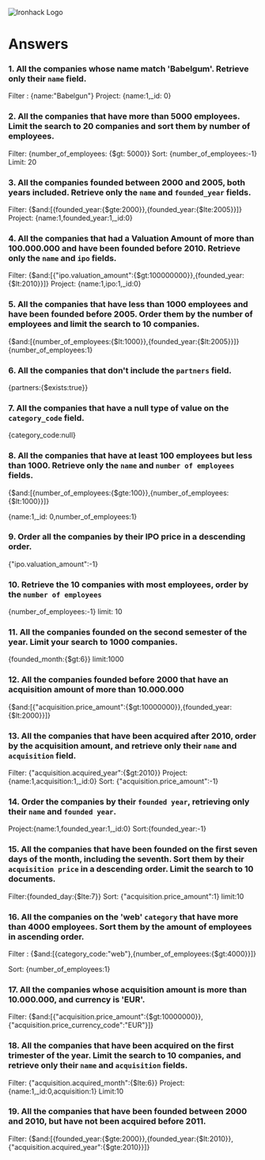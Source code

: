 ![Ironhack Logo](https://i.imgur.com/1QgrNNw.png)

# Answers

### 1. All the companies whose name match 'Babelgum'. Retrieve only their `name` field.

<!-- Your Code Goes Here -->

Filter : {name:"Babelgun"}
Project: {name:1,\_id: 0}

### 2. All the companies that have more than 5000 employees. Limit the search to 20 companies and sort them by **number of employees**.

<!-- Your Code Goes Here -->

Filter: {number_of_employees: {$gt: 5000}}
Sort: {number_of_employees:-1}
Limit: 20

### 3. All the companies founded between 2000 and 2005, both years included. Retrieve only the `name` and `founded_year` fields.

<!-- Your Code Goes Here -->

Filter: {$and:[{founded_year:{$gte:2000}},{founded_year:{$lte:2005}}]}
Project: {name:1,founded_year:1,\_id:0}

### 4. All the companies that had a Valuation Amount of more than 100.000.000 and have been founded before 2010. Retrieve only the `name` and `ipo` fields.

<!-- Your Code Goes Here -->

Filter: {$and:[{"ipo.valuation_amount":{$gt:100000000}},{founded_year:{$lt:2010}}]}
Project: {name:1,ipo:1,\_id:0}

### 5. All the companies that have less than 1000 employees and have been founded before 2005. Order them by the number of employees and limit the search to 10 companies.

<!-- Your Code Goes Here -->

{$and:[{number_of_employees:{$lt:1000}},{founded_year:{$lt:2005}}]}
{number_of_employees:1}

### 6. All the companies that don't include the `partners` field.

{partners:{$exists:true}}

<!-- Your Code Goes Here -->

### 7. All the companies that have a null type of value on the `category_code` field.

<!-- Your Code Goes Here -->

{category_code:null}

### 8. All the companies that have at least 100 employees but less than 1000. Retrieve only the `name` and `number of employees` fields.

<!-- Your Code Goes Here -->

{$and:[{number_of_employees:{$gte:100}},{number_of_employees:{$lt:1000}}]}

{name:1,\_id: 0,number_of_employees:1}

### 9. Order all the companies by their IPO price in a descending order.

<!-- Your Code Goes Here -->

{"ipo.valuation_amount":-1}

### 10. Retrieve the 10 companies with most employees, order by the `number of employees`

<!-- Your Code Goes Here -->

{number_of_employees:-1}
limit: 10

### 11. All the companies founded on the second semester of the year. Limit your search to 1000 companies.

{founded_month:{$gt:6}}
limit:1000

<!-- Your Code Goes Here -->

### 12. All the companies founded before 2000 that have an acquisition amount of more than 10.000.000

<!-- Your Code Goes Here -->

{$and:[{"acquisition.price_amount":{$gt:10000000}},{founded_year:{$lt:2000}}]}

### 13. All the companies that have been acquired after 2010, order by the acquisition amount, and retrieve only their `name` and `acquisition` field.

Filter: {"acquisition.acquired_year":{$gt:2010}}
Project: {name:1,acquisition:1,\_id:0}
Sort: {"acquisition.price_amount":-1}

<!-- Your Code Goes Here -->

### 14. Order the companies by their `founded year`, retrieving only their `name` and `founded year`.

Project:{name:1,founded_year:1,\_id:0}
Sort:{founded_year:-1}

<!-- Your Code Goes Here -->

### 15. All the companies that have been founded on the first seven days of the month, including the seventh. Sort them by their `acquisition price` in a descending order. Limit the search to 10 documents.

<!-- Your Code Goes Here -->

Filter:{founded_day:{$lte:7}}
Sort: {"acquisition.price_amount":1}
limit:10

### 16. All the companies on the 'web' `category` that have more than 4000 employees. Sort them by the amount of employees in ascending order.

<!-- Your Code Goes Here -->

Filter : {$and:[{category_code:"web"},{number_of_employees:{$gt:4000}}]}

Sort: {number_of_employees:1}

### 17. All the companies whose acquisition amount is more than 10.000.000, and currency is 'EUR'.

Filter: {$and:[{"acquisition.price_amount":{$gt:10000000}},{"acquisition.price_currency_code":"EUR"}]}

<!-- Your Code Goes Here -->

### 18. All the companies that have been acquired on the first trimester of the year. Limit the search to 10 companies, and retrieve only their `name` and `acquisition` fields.

Filter: {"acquisition.acquired_month":{$lte:6}}
Project: {name:1,\_id:0,acquisition:1}
Limit:10

<!-- Your Code Goes Here -->

### 19. All the companies that have been founded between 2000 and 2010, but have not been acquired before 2011.

<!-- Your Code Goes Here -->

Filter: {$and:[{founded_year:{$gte:2000}},{founded_year:{$lt:2010}},{"acquisition.acquired_year":{$gte:2010}}]}
